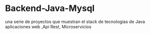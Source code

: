# Backend-Java-Mysql
una serie de proyectos que muestran el stack de tecnologias de Java aplicaciones web ,Api Rest, Microservicios

